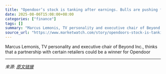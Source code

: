 ```yaml
---
title: "Opendoor’s stock is tanking after earnings. Bulls are pushing for this long-shot fix to the company’s woes."
date: 2025-08-06T15:08:00+08:00
categories: ["finance"]
tags: []
summary: "Marcus Lemonis, TV personality and executive chair of Beyond Inc., thinks that a partnership with certain retailers could be a winner for Opendoor"
source_url: "https://www.marketwatch.com/story/opendoors-stock-is-tanking-after-earnings-bulls-are-pushing-for-this-long-shot-fix-to-the-companys-woes-aa0e1d64?mod=mw_rss_topstories"
---
```


Marcus Lemonis, TV personality and executive chair of Beyond Inc., thinks that a partnership with certain retailers could be a winner for Opendoor

---

*来源: [原文链接](https://www.marketwatch.com/story/opendoors-stock-is-tanking-after-earnings-bulls-are-pushing-for-this-long-shot-fix-to-the-companys-woes-aa0e1d64?mod=mw_rss_topstories)*
